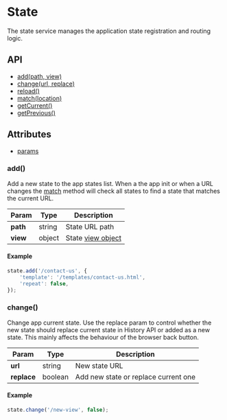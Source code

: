 # State

The state service manages the application state registration and routing logic.

## API

- [add(path, view)](#add)
- [change(url, replace)](#change)
- [reload()](#reload)
- [match(location)](#match)
- [getCurrent()](#getCurrent)
- [getPrevious()](#getPrevious)

## Attributes

- [params](params)

### add()

Add a new state to the app states list. When a the app init or when a URL changes the [match](#match) method will check all states to find a state that matches the current URL.

Param | Type | Description
--- | --- | ---
**path** | string | State URL path
**view** | object | State [view object]((#/docs/services/view.md))

#### Example
```js
state.add('/contact-us', {
    'template': '/templates/contact-us.html',
    'repeat': false,
});
```

### change()

Change app current state. Use the replace param to control whether the new state should replace current state in History API or added as a new state. This mainly affects the behaviour of the browser back button. 

Param | Type | Description
--- | --- | ---
**url** | string | New state URL
**replace** | boolean | Add new state or replace current one

#### Example
```js
state.change('/new-view', false);
```